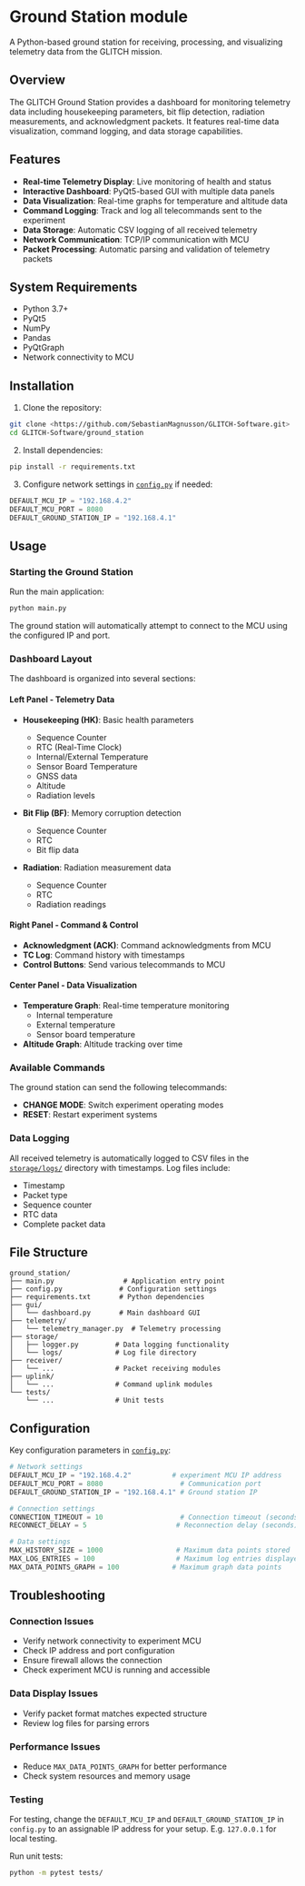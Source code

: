 # Ground Station module

A Python-based ground station for receiving, processing, and visualizing telemetry data from the GLITCH mission.

## Overview

The GLITCH Ground Station provides a dashboard for monitoring telemetry data including housekeeping parameters, bit flip detection, radiation measurements, and acknowledgment packets. It features real-time data visualization, command logging, and data storage capabilities.

## Features

- **Real-time Telemetry Display**: Live monitoring of health and status
- **Interactive Dashboard**: PyQt5-based GUI with multiple data panels
- **Data Visualization**: Real-time graphs for temperature and altitude data
- **Command Logging**: Track and log all telecommands sent to the experiment
- **Data Storage**: Automatic CSV logging of all received telemetry
- **Network Communication**: TCP/IP communication with MCU
- **Packet Processing**: Automatic parsing and validation of telemetry packets

## System Requirements

- Python 3.7+
- PyQt5
- NumPy
- Pandas
- PyQtGraph
- Network connectivity to MCU

## Installation

1. Clone the repository:
```bash
git clone <https://github.com/SebastianMagnusson/GLITCH-Software.git>
cd GLITCH-Software/ground_station
```

2. Install dependencies:
```bash
pip install -r requirements.txt
```

3. Configure network settings in [`config.py`](config.py) if needed:
```python
DEFAULT_MCU_IP = "192.168.4.2"
DEFAULT_MCU_PORT = 8080
DEFAULT_GROUND_STATION_IP = "192.168.4.1"
```

## Usage

### Starting the Ground Station

Run the main application:
```bash
python main.py
```

The ground station will automatically attempt to connect to the MCU using the configured IP and port.

### Dashboard Layout

The dashboard is organized into several sections:

#### Left Panel - Telemetry Data
- **Housekeeping (HK)**: Basic health parameters
  - Sequence Counter
  - RTC (Real-Time Clock)
  - Internal/External Temperature
  - Sensor Board Temperature
  - GNSS data
  - Altitude
  - Radiation levels

- **Bit Flip (BF)**: Memory corruption detection
  - Sequence Counter
  - RTC
  - Bit flip data

- **Radiation**: Radiation measurement data
  - Sequence Counter
  - RTC
  - Radiation readings

#### Right Panel - Command & Control
- **Acknowledgment (ACK)**: Command acknowledgments from MCU
- **TC Log**: Command history with timestamps
- **Control Buttons**: Send various telecommands to MCU

#### Center Panel - Data Visualization
- **Temperature Graph**: Real-time temperature monitoring
  - Internal temperature
  - External temperature
  - Sensor board temperature
- **Altitude Graph**: Altitude tracking over time

### Available Commands

The ground station can send the following telecommands:

- **CHANGE MODE**: Switch experiment operating modes
- **RESET**: Restart experiment systems

### Data Logging

All received telemetry is automatically logged to CSV files in the [`storage/logs/`](storage/logs/) directory with timestamps. Log files include:

- Timestamp
- Packet type
- Sequence counter
- RTC data
- Complete packet data

## File Structure

```
ground_station/
├── main.py                 # Application entry point
├── config.py              # Configuration settings
├── requirements.txt       # Python dependencies
├── gui/
│   └── dashboard.py       # Main dashboard GUI
├── telemetry/
│   └── telemetry_manager.py  # Telemetry processing
├── storage/
│   ├── logger.py         # Data logging functionality
│   └── logs/             # Log file directory
├── receiver/
│   └── ...               # Packet receiving modules
├── uplink/
│   └── ...               # Command uplink modules
└── tests/
    └── ...               # Unit tests
```

## Configuration

Key configuration parameters in [`config.py`](config.py):

```python
# Network settings
DEFAULT_MCU_IP = "192.168.4.2"          # experiment MCU IP address
DEFAULT_MCU_PORT = 8080                   # Communication port
DEFAULT_GROUND_STATION_IP = "192.168.4.1" # Ground station IP

# Connection settings
CONNECTION_TIMEOUT = 10                   # Connection timeout (seconds)
RECONNECT_DELAY = 5                      # Reconnection delay (seconds)

# Data settings
MAX_HISTORY_SIZE = 1000                  # Maximum data points stored
MAX_LOG_ENTRIES = 100                    # Maximum log entries displayed
MAX_DATA_POINTS_GRAPH = 100             # Maximum graph data points
```

## Troubleshooting

### Connection Issues
- Verify network connectivity to experiment MCU
- Check IP address and port configuration
- Ensure firewall allows the connection
- Check experiment MCU is running and accessible

### Data Display Issues
- Verify packet format matches expected structure
- Review log files for parsing errors

### Performance Issues
- Reduce `MAX_DATA_POINTS_GRAPH` for better performance
- Check system resources and memory usage

### Testing
For testing, change the `DEFAULT_MCU_IP` and `DEFAULT_GROUND_STATION_IP` in `config.py` to an assignable IP address for your setup. E.g. `127.0.0.1` for local testing.

Run unit tests:
```bash
python -m pytest tests/
```